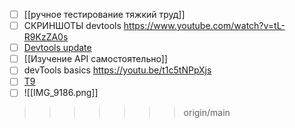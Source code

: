 - [ ] [[ручное тестирование тяжкий труд]] 
- [ ] СКРИНШОТЫ devtools https://www.youtube.com/watch?v=tL-R9KzZA0s
- [ ] [Devtools update](https://youtu.be/uSrmN_Dy0Wk?si=D--EBHPLpRkwd9jq)
- [ ] [[Изучение API самостоятельно]]
- [ ] devTools basics https://youtu.be/t1c5tNPpXjs
- [ ] [T9](https://ru.wikipedia.org/wiki/T9)
- [ ] ![[IMG_9186.png]]
>>>>>>> origin/main

